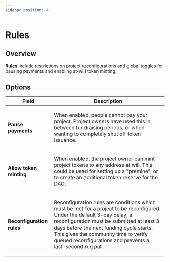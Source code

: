 ```yaml
---
sidebar_position: 4
---
```


# Rules

## Overview

**Rules** include restrictions on project reconfigurations and global toggles for pausing payments and enabling at-will token minting.

## Options

| Field                     | Description                                                                                                                                                                                                                                                                                                                   |
| ------------------------- | ----------------------------------------------------------------------------------------------------------------------------------------------------------------------------------------------------------------------------------------------------------------------------------------------------------------------------- |
| **Pause payments**        | <p>When enabled, people cannot pay your project. Project owners have used this in between fundraising periods, or when wanting to completely shut off token issuance.</p>                                                                                                                                                     |
| **Allow token minting**   | <p>When enabled, the project owner can mint project tokens to any address at will. This could be used for setting up a "premine", or to create an additional token reserve for the DAO.</p>                                                                                                                                   |
| **Reconfiguration rules** | <p>Reconfiguration rules are conditions which must be met for a project to be reconfigured. Under the default 3-day delay, a reconfiguration must be submitted at least 3 days before the next funding cycle starts. This gives the community time to verify queued reconfigurations and prevents a last-second rug pull.</p> |
